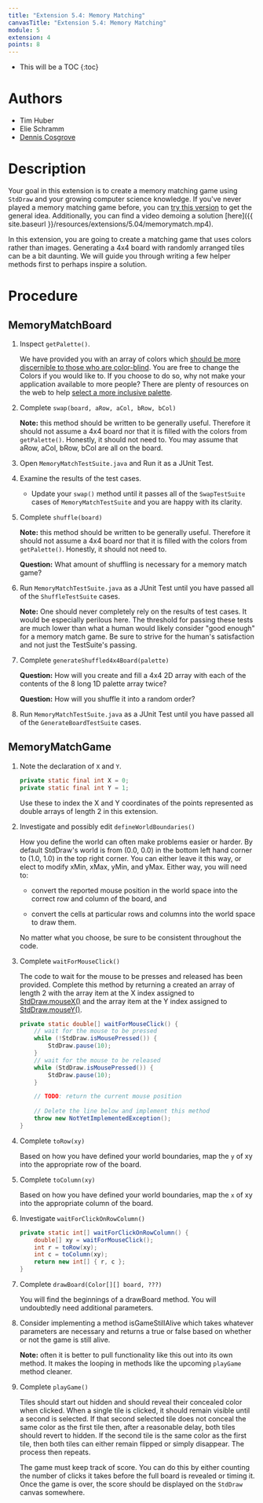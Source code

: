 ```yaml
---
title: "Extension 5.4: Memory Matching"
canvasTitle: "Extension 5.4: Memory Matching"
module: 5
extension: 4
points: 8
---
```

* This will be a TOC
{:toc}

# Authors
- Tim Huber
- Elie Schramm
- [Dennis Cosgrove](http://www.cs.wustl.edu/~cosgroved/)

# Description
Your goal in this extension is to create a memory matching game using `StdDraw` and your growing computer science knowledge. If you've never played a memory matching game before, you can [try this version](https://www.freeboardgames.org/play/memorymatch/local) to get the general idea. Additionally, you can find a video demoing a solution [here]({{ site.baseurl }}/resources/extensions/5.04/memorymatch.mp4).

In this extension, you are going to create a matching game that uses colors rather than images.  Generating a 4x4 board with randomly arranged tiles can be a bit daunting.  We will guide you through writing a few helper methods first to perhaps inspire a solution.

# Procedure
## MemoryMatchBoard

1. Inspect `getPalette()`.

	We have provided you with an array of colors which [should be more discernible to those who are color-blind](http://mkweb.bcgsc.ca/colorblind/img/colorblindness.palettes.v11.pdf).  You are free to change the Colors if you would like to.  If you choose to do so, why not make your application available to more people?  There are plenty of resources on the web to help [select a more inclusive palette](https://www.google.com/search?q=color+blind+color+palette).

2. Complete `swap(board, aRow, aCol, bRow, bCol)`

	**Note:** this method should be written to be generally useful.  Therefore it should not assume a 4x4 board nor that it is filled with the colors from `getPalette()`.  Honestly, it should not need to.  You may assume that aRow, aCol, bRow, bCol are all on the board.

3. Open `MemoryMatchTestSuite.java` and Run it as a JUnit Test.<br/>

4. Examine the results of the test cases.  
   * Update your `swap()` method until it passes all of the `SwapTestSuite` cases of `MemoryMatchTestSuite` and you are happy with its clarity.

5. Complete `shuffle(board)`

	**Note:** this method should be written to be generally useful.  Therefore it should not assume a 4x4 board nor that it is filled with the colors from `getPalette()`.  Honestly, it should not need to.

	**Question:** What amount of shuffling is necessary for a memory match game?

6. Run `MemoryMatchTestSuite.java` as a JUnit Test until you have passed all of the `ShuffleTestSuite` cases.

	**Note:** One should never completely rely on the results of test cases.  It would be especially perilous here.  The threshold for passing these tests are much lower than what a human would likely consider "good enough" for a memory match game.  Be sure to strive for the human's satisfaction and not just the TestSuite's passing.

7. Complete `generateShuffled4x4Board(palette)`

	**Question:** How will you create and fill a 4x4 2D array with each of the contents of the 8 long 1D palette array twice?

	**Question:** How will you shuffle it into a random order?

8. Run `MemoryMatchTestSuite.java` as a JUnit Test until you have passed all of the `GenerateBoardTestSuite` cases.

## MemoryMatchGame
1. Note the declaration of `X` and `Y`.

	~~~java
	private static final int X = 0;
	private static final int Y = 1;
	~~~

	Use these to index the X and Y coordinates of the points represented as double arrays of length 2 in this extension.

2. Investigate and possibly edit `defineWorldBoundaries()`

	How you define the world can often make problems easier or harder.  By default StdDraw's world is from (0.0, 0.0) in the bottom left hand corner to (1.0, 1.0) in the top right corner.  You can either leave it this way, or elect to modify xMin, xMax, yMin, and yMax.  Either way, you will need to:

	* convert the reported mouse position in the world space into the correct row and column of the board, and
	
	* convert the cells at particular rows and columns into the world space to draw them.

	No matter what you choose, be sure to be consistent throughout the code.

3. Complete `waitForMouseClick()`

	The code to wait for the mouse to be presses and released has been provided.  Complete this method by returning a created an array of length 2 with the array item at the X index assigned to [StdDraw.mouseX()](https://introcs.cs.princeton.edu/java/stdlib/javadoc/StdDraw.html#mouseX--) and the array item at the Y index assigned to [StdDraw.mouseY()](https://introcs.cs.princeton.edu/java/stdlib/javadoc/StdDraw.html#mouseY--).

	~~~java
	private static double[] waitForMouseClick() {
		// wait for the mouse to be pressed
		while (!StdDraw.isMousePressed()) {
			StdDraw.pause(10);
		}
		// wait for the mouse to be released
		while (StdDraw.isMousePressed()) {
			StdDraw.pause(10);
		}

		// TODO: return the current mouse position
		
		// Delete the line below and implement this method
		throw new NotYetImplementedException();
	}
	~~~
4. Complete `toRow(xy)`

	Based on how you have defined your world boundaries, map the `y` of xy into the appropriate row of the board. 

5. Complete `toColumn(xy)`

	Based on how you have defined your world boundaries, map the `x` of xy into the appropriate column of the board. 

6. Investigate `waitForClickOnRowColumn()`

	~~~java
	private static int[] waitForClickOnRowColumn() {
		double[] xy = waitForMouseClick();
		int r = toRow(xy);
		int c = toColumn(xy);
		return new int[] { r, c };
	}
	~~~

7. Complete `drawBoard(Color[][] board, ???)`

	You will find the beginnings of a drawBoard method.  You will undoubtedly need additional parameters.

8. Consider implementing a method isGameStillAlive which takes whatever parameters are necessary and returns a true or false based on whether or not the game is still alive.

	**Note:** often it is better to pull functionality like this out into its own method.  It makes the looping in methods like the upcoming `playGame` method cleaner.

9. Complete `playGame()`

	Tiles should start out hidden and should reveal their concealed color when clicked. When a single tile is clicked, it should remain visible until a second is selected. If that second selected tile does not conceal the same color as the first tile then, after a reasonable delay, both tiles should revert to hidden. If the second tile is the same color as the first tile, then both tiles can either remain flipped or simply disappear. The process then repeats. 

	The game must keep track of score. You can do this by either counting the number of clicks it takes before the full board is revealed or timing it. Once the game is over, the score should be displayed on the `StdDraw` canvas somewhere.

<!--
7. The board should be made up of randomly distributed pairs of colored tiles (8 pairs in total); all of these colors are initially hidden. You are welcome to choose the colors yourself, or come up with some way of auto-generating them as long as they are all easily distinguishable from each other. For example, it would not be recommended to use the light gray, gray, and dark gray default `Color`s together. Note that the distribution of colored tiles on the board should change from game to game, but the actual colors need not.

> Hint 1: It will probably be best if you only use the pre-made Colors, like `Color.BLACK`.  
> Hint 2: You will probably need to maintain two boards: One that is shown and one that tracks where each color belongs. (Another way of thinking: one "board" shows both the backs of cards or the fronts of cards that are revealed.  The other "board" keeps track of fronts (colors) on each card)
> Hint 3: If you already have created 2D array named `board` of `Color` objects using `new`, you can assign a specific value to a location via things like:  `board[0][0] = Color.BLACK`.

8. Tiles should start out hidden and should reveal their concealed color when clicked. When a single tile is clicked, it should remain visible until a second is selected. If that second selected tile does not conceal the same color as the first tile then, after a reasonable delay, both tiles should revert to hidden. If the second tile is the same color as the first tile, then both tiles can either remain flipped or simply disappear. The process then repeats. 

9. The game must keep track of score. You can do this by either counting the number of clicks it takes before the full board is revealed or timing it. Once the game is over, the score should be displayed on the `StdDraw` canvas somewhere.

10. After the game is over, a single click to the `StdDraw` canvas should start a new game (the player shouldn't need to re-run the program to play again).

Be aware that by default the `(0,0)` coordinate on the `StdDraw` canvas is in the **lower**-left corner while we generally depict the `[0][0]` index of a two dimensional array in the **upper**-left, as shown in the drawing below in blue and black respectively. If you store information in arrays, you want to have consistency between the way that information is stored and viewed, e.g. `(0,0)` should correspond to the same area as `[0][0]`. You can do this however you like, but it's recommended that you change the scale of the `StdDraw` canvas so that its coordinates match those of the array. This can be accomplished with the method, `StdDraw.setYscale(double bottomValue, double topValue)`. (See the suggested `main()` at the bottom of this page)

![]({{ site.baseurl }}/resources/extensions/5.04/canvasCoords.jpg)

`MemoryMatch.java` include methods you must complete. You are welcome to write additional methods to help accomplish this assignment, but the required methods are:

`Color[][] genBoard()` : Generates a new board with 8 different color pairs and returns the 4x4 `Color` matrix with randomized locations.  `MemoryMatchTest.java` does some testing of this method. 


`void drawBoard(Color[][] board)` : Rescales the canvas as described above and draws the hidden or flipped tiles that are in play.  (The program can be completed in this way, but you are also welcome to add additional parameters to the method if you'd like)

`boolean isOver(Color[][] board)` :Checks to see if all the matches have been found. (Again, you are also welcome to add additional parameters to the method if you'd like)

`double[] click()` :Waits for a mouse to click and release and then returns an array with the click's x and y coordinates.

`void playGame()` : Plays the game until it is over and then waits for a click to start a new one, at which point it generates a new board.

In this extension, you are going to need while loops that will run indefinitely, waiting for some input from the player. You **must** use the `StdDraw.pause(int msec)` method to give your computer a break. If you don't, the computer will waste resources doing absolutely nothing. Below is some sample code to demonstrate what this looks like:

~~~java
while(!StdDraw.isMousePressed()) {  // waiting on a click
	StdDraw.pause(40);
}		
while(StdDraw.isMousePressed()) {  // waiting on a release
	StdDraw.pause(40);
}
~~~

Don't forget that in order to actually run your game you will need a `main` method.  We recommend something like:

~~~java
StdDraw.setYscale(0, 4);
StdDraw.setXscale(0, 4);
while(true) {
	playGame();
	System.out.println("Click the mouse to play again");
	click();   // Ignores where the mouse was clicked
}
~~~
-->